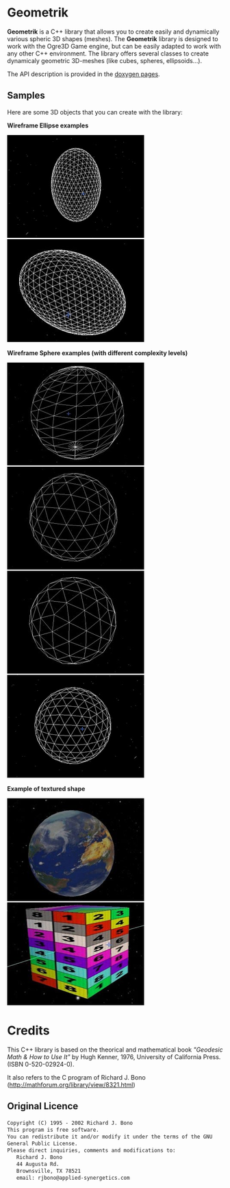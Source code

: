 # Geometrik

**Geometrik** is a C++ library that allows you to create easily and dynamically various spheric 3D shapes (meshes).
The **Geometrik** library is designed to work with the Ogre3D Game engine, but can be easily adapted to work with any other C++ environment.
The library offers several classes to create dynamicaly geometric 3D-meshes (like cubes, spheres, ellipsoids...).

The API description is provided in the [doxygen pages](https://sphinkie.github.io/Geometrik/html/index.html).

## Samples
Here are some 3D objects that you can create with the library:

**Wireframe Ellipse examples**

![C1 type geoellipse](docs/images/geometrik_geoellipse_c1.jpg)
![C2 type geoellipse](docs/images/geometrik_geoellipse_c2.jpg)

**Wireframe Sphere examples (with different complexity levels)**

![wireframe sphere](docs/images/wireframe_sphere.jpg)
![C1 type geosphere](docs/images/geometrik_geosphere_c1.jpg)
![C2 type geosphere](docs/images/geometrik_geosphere_c2.jpg)
![Level5 C1 type geosphere](docs/images/geometrik_geosphere_c1-5.jpg)

**Example of textured shape**

![Textured sphere](docs/images/textured_sphere.jpg)
![Textured cube](docs/images/textured_cube.jpg)

# Credits

This C++ library is based on the theorical and mathematical book _"Geodesic Math & How to Use It"_ by Hugh Kenner, 1976, University of California Press. (ISBN 0-520-02924-0).  

It also refers to the C program of Richard J. Bono (http://mathforum.org/library/view/8321.html)

## Original Licence

	Copyright (C) 1995 - 2002 Richard J. Bono
	This program is free software.
	You can redistribute it and/or modify it under the terms of the GNU General Public License.
	Please direct inquiries, comments and modifications to:
	   Richard J. Bono
	   44 Augusta Rd.
	   Brownsville, TX 78521
	   email: rjbono@applied-synergetics.com

